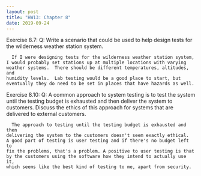 ```yaml
---
layout: post
title: "HW13: Chapter 8"
date: 2019-09-24
---
```


  Exercise 8.7:
    Q: Write a scenario that could be used to help design tests for the
       wilderness weather station system.

      If I were designing tests for the wilderness weather station system,
    I would probably set stations up at multiple locations with varying
    weather systems.  There should be different temperatures, altitudes, and
    humidity levels.  Lab testing would be a good place to start, but
    eventually they do need to be set in places that have hazards as well.

  Exercise 8.10:
    Q: A common approach to system testing is to test the system until the
       testing budget is exhausted and then deliver the system to customers.
       Discuss the ethics of this approach for systems that are delivered to
       external customers.

      The approach to testing until the testing budget is exhausted and then
    delivering the system to the customers doesn't seem exactly ethical.  
    A good part of testing is user testing and if there's no budget left to
    fix the problems, that's a problem. A positive to user testing is that
    by the customers using the software how they intend to actually use it,
    which seems like the best kind of testing to me, apart from security.   
